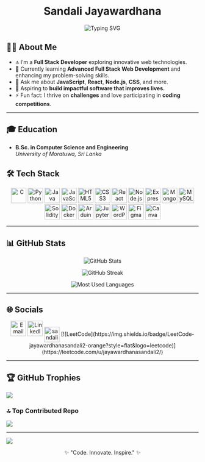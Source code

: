 <!-- Header -->
<h1 align="center">Sandali Jayawardhana</h1>
<p align="center">
  <img src="https://readme-typing-svg.demolab.com?font=Fira+Code&weight=500&pause=1000&center=true&vCenter=true&repeat=false&width=435&lines=Full+Stack+Web+Developer;Passionate+about+Code+%26+Technology;Eager+to+Learn+and+Collaborate" alt="Typing SVG" />
</p>

<!-- About Me -->
## 🧑‍💻 About Me

- 🔝 I’m a **Full Stack Developer** exploring innovative web technologies.
- 🌱 Currently learning **Advanced Full Stack Web Development** and enhancing my problem-solving skills.
- 💬 Ask me about **JavaScript**, **React**, **Node.js**, **CSS**, and more.
- 🎯 Aspiring to **build impactful software that improves lives.**
- ⚡ Fun fact: I thrive on **challenges** and love participating in **coding competitions**.

---

## 🎓 Education
- **B.Sc. in Computer Science and Engineering**  
  *University of Moratuwa, Sri Lanka*

<!-- Skills -->
## 🛠️ Tech Stack
<p align="center">
  <img src="https://cdn.jsdelivr.net/gh/devicons/devicon/icons/c/c-original.svg" title="C" width="40" height="40"/>
  <img src="https://cdn.jsdelivr.net/gh/devicons/devicon/icons/python/python-original.svg" title="Python" width="40" height="40"/>
  <img src="https://cdn.jsdelivr.net/gh/devicons/devicon/icons/java/java-original.svg" title="Java" width="40" height="40"/>
  <img src="https://cdn.jsdelivr.net/gh/devicons/devicon/icons/javascript/javascript-original.svg" title="JavaScript" width="40" height="40"/>
  <img src="https://cdn.jsdelivr.net/gh/devicons/devicon/icons/html5/html5-original.svg" title="HTML5" width="40" height="40"/>
  <img src="https://cdn.jsdelivr.net/gh/devicons/devicon/icons/css3/css3-original.svg" title="CSS3" width="40" height="40"/>
  <img src="https://cdn.jsdelivr.net/gh/devicons/devicon/icons/react/react-original.svg" title="React" width="40" height="40"/>
  <img src="https://cdn.jsdelivr.net/gh/devicons/devicon/icons/nodejs/nodejs-original.svg" title="Node.js" width="40" height="40"/>
  <img src="https://cdn.jsdelivr.net/gh/devicons/devicon/icons/express/express-original.svg" title="Express.js" width="40" height="40"/>
  <img src="https://cdn.jsdelivr.net/gh/devicons/devicon/icons/mongodb/mongodb-original.svg" title="MongoDB" width="40" height="40"/>
  <img src="https://cdn.jsdelivr.net/gh/devicons/devicon/icons/mysql/mysql-original.svg" title="MySQL" width="40" height="40"/>
  <img src="https://cdn.jsdelivr.net/gh/devicons/devicon/icons/solidity/solidity-original.svg" title="Solidity" width="40" height="40"/>
  <img src="https://cdn.jsdelivr.net/gh/devicons/devicon/icons/docker/docker-original.svg" title="Docker" width="40" height="40"/>
  <img src="https://cdn.jsdelivr.net/gh/devicons/devicon/icons/arduino/arduino-original.svg" title="Arduino" width="40" height="40"/>
  <img src="https://cdn.jsdelivr.net/gh/devicons/devicon/icons/jupyter/jupyter-original.svg" title="Jupyter" width="40" height="40"/>
  <img src="https://cdn.jsdelivr.net/gh/devicons/devicon/icons/wordpress/wordpress-plain.svg" title="WordPress" width="40" height="40"/>
  <img src="https://cdn.jsdelivr.net/gh/devicons/devicon/icons/figma/figma-original.svg" title="Figma" width="40" height="40"/>
  <img src="https://cdn.jsdelivr.net/gh/devicons/devicon/icons/canva/canva-original.svg" title="Canva" width="40" height="40"/>
</p>

---

## 📊 GitHub Stats

<p align="center">
  <img src="https://github-readme-stats.vercel.app/api?username=Sandali0726&show_icons=true&theme=radical&count_private=true&include_all_commits=true" alt="GitHub Stats" />
</p>
<p align="center">
  <img src="https://streak-stats.demolab.com?user=Sandali0726&theme=radical" alt="GitHub Streak" />
</p>
<p align="center">
  <img src="https://github-readme-stats.vercel.app/api/top-langs/?username=Sandali0726&layout=compact&theme=radical&langs_count=8" alt="Most Used Languages" />
</p>

---

## 🌐 Socials
<p align="center">
  <a href="mailto:jayawardhanasandali2@gmail.com" target="_blank"><img src="https://cdn.jsdelivr.net/gh/devicons/devicon/icons/google/google-original.svg" title="Email" width="40" height="40"/></a>
  <a href="https://www.linkedin.com/in/sandali-sathsarani-jayawardhana-913372265/" target="_blank"><img src="https://cdn.jsdelivr.net/gh/devicons/devicon/icons/linkedin/linkedin-original.svg" title="LinkedIn" width="40" height="40"/></a>
  <a href="https://www.hackerrank.com/profile/SSJ_LIFE"  target="blank"><img align="center" src="https://raw.githubusercontent.com/rahuldkjain/github-profile-readme-generator/master/src/images/icons/Social/hackerrank.svg" alt="sandali" height="40" width="40" /></a>
 [![LeetCode](https://img.shields.io/badge/LeetCode-jayawardhanasandali2-orange?style=flat&logo=leetcode)](https://leetcode.com/u/jayawardhanasandali2/)

</p>

---

## 🏆 GitHub Trophies
![](https://github-profile-trophy.vercel.app/?username=Sandali0726&theme=shadow_green&no-frame=false&no-bg=true&margin-w=4)

### 🔝 Top Contributed Repo
![](https://github-contributor-stats.vercel.app/api?username=Sandali0726&limit=5&theme=dark&combine_all_yearly_contributions=true)

---

[![](https://visitcount.itsvg.in/api?id=Sandali0726&icon=6&color=4)](https://visitcount.itsvg.in)

<p align="center">✨ "Code. Innovate. Inspire." ✨</p>
